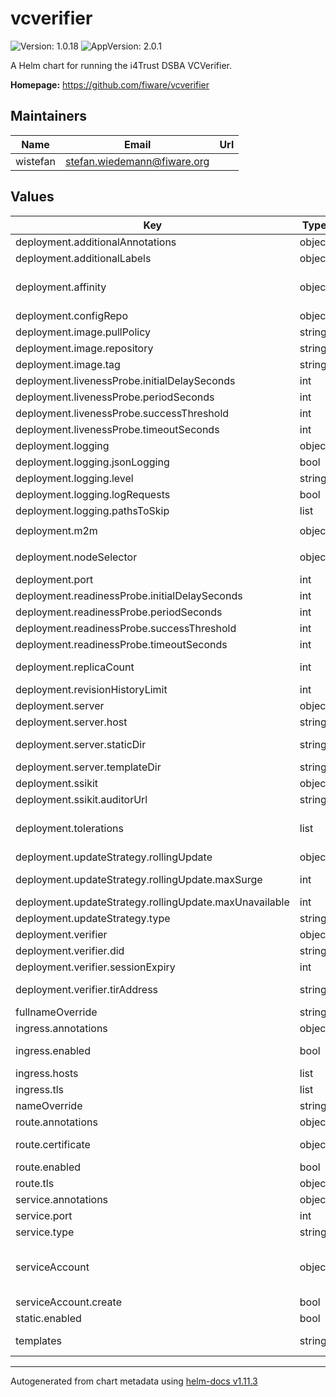 # vcverifier

![Version: 1.0.18](https://img.shields.io/badge/Version-1.0.18-informational?style=flat-square) ![AppVersion: 2.0.1](https://img.shields.io/badge/AppVersion-2.0.1-informational?style=flat-square)

A Helm chart for running the i4Trust DSBA VCVerifier.

**Homepage:** <https://github.com/fiware/vcverifier>

## Maintainers

| Name | Email | Url |
| ---- | ------ | --- |
| wistefan | <stefan.wiedemann@fiware.org> |  |

## Values

| Key | Type | Default | Description |
|-----|------|---------|-------------|
| deployment.additionalAnnotations | object | `{}` | additional annotations for the deployment, if required |
| deployment.additionalLabels | object | `{}` | additional labels for the deployment, if required |
| deployment.affinity | object | `{}` | affinity template ref: https://kubernetes.io/docs/concepts/configuration/assign-pod-node/#affinity-and-anti-affinity |
| deployment.configRepo | object | `{"configEndpoint":"http://credentials-config:8080/"}` | config repo configuration |
| deployment.image.pullPolicy | string | `"IfNotPresent"` | specification of the image pull policy |
| deployment.image.repository | string | `"quay.io/fiware/vcverifier"` | image name |
| deployment.image.tag | string | `"2.0.1"` | tag of the image to be used |
| deployment.livenessProbe.initialDelaySeconds | int | `3` |  |
| deployment.livenessProbe.periodSeconds | int | `10` |  |
| deployment.livenessProbe.successThreshold | int | `1` |  |
| deployment.livenessProbe.timeoutSeconds | int | `30` |  |
| deployment.logging | object | `{"jsonLogging":true,"level":"WARN","logRequests":true,"pathsToSkip":["/metrics","/health"]}` | logging configuration |
| deployment.logging.jsonLogging | bool | `true` | should the log be in structured json |
| deployment.logging.level | string | `"WARN"` | the log level, can be DEBUG, INFO, WARN, ERROR |
| deployment.logging.logRequests | bool | `true` | should requests be logged |
| deployment.logging.pathsToSkip | list | `["/metrics","/health"]` | list of paths to be excluded from the request logging |
| deployment.m2m | object | `{"authEnabled":false,"clientId":"tir-res","credentialPath":"/opt/credential/credential.json","keyPath":"/opt/did/secret/tls.key","verificationMethod":"did:example:key#1"}` | m2m related config |
| deployment.nodeSelector | object | `{}` | selector template ref: https://kubernetes.io/docs/user-guide/node-selection/ |
| deployment.port | int | `3000` | port to run the container at |
| deployment.readinessProbe.initialDelaySeconds | int | `4` |  |
| deployment.readinessProbe.periodSeconds | int | `10` |  |
| deployment.readinessProbe.successThreshold | int | `1` |  |
| deployment.readinessProbe.timeoutSeconds | int | `30` |  |
| deployment.replicaCount | int | `1` | initial number of target replications, can be different if autoscaling is enabled |
| deployment.revisionHistoryLimit | int | `3` | number of old replicas to be retained |
| deployment.server | object | `{"host":"my-verifier.org","staticDir":"views/static","templateDir":"views/"}` | configuration for server |
| deployment.server.host | string | `"my-verifier.org"` | host of the verifier |
| deployment.server.staticDir | string | `"views/static"` | directory to be used for static content, f.e. images referenced from the templates |
| deployment.server.templateDir | string | `"views/"` | directory to be used for retrieving the templates. |
| deployment.ssikit | object | `{"auditorUrl":"https://auditor.walt"}` | ssikit related configuration |
| deployment.ssikit.auditorUrl | string | `"https://auditor.walt"` | address of the auditor url |
| deployment.tolerations | list | `[]` | tolerations template ref: ref: https://kubernetes.io/docs/concepts/configuration/taint-and-toleration/ |
| deployment.updateStrategy.rollingUpdate | object | `{"maxSurge":1,"maxUnavailable":0}` | new pods will be added gradually |
| deployment.updateStrategy.rollingUpdate.maxSurge | int | `1` | number of pods that can be created above the desired amount while updating |
| deployment.updateStrategy.rollingUpdate.maxUnavailable | int | `0` | number of pods that can be unavailable while updating |
| deployment.updateStrategy.type | string | `"RollingUpdate"` | type of the update |
| deployment.verifier | object | `{"did":"did:key:myverifier","sessionExpiry":30,"tirAddress":"http://my-tir.org"}` | configuration required for the verifier functionality |
| deployment.verifier.did | string | `"did:key:myverifier"` | did to be used for the verifier |
| deployment.verifier.sessionExpiry | int | `30` | expiry of a login-session in seconds |
| deployment.verifier.tirAddress | string | `"http://my-tir.org"` | address of the trusted issuers registry to be used for verification |
| fullnameOverride | string | `""` |  |
| ingress.annotations | object | `{}` | annotations to be added to the ingress |
| ingress.enabled | bool | `false` | should there be an ingress to connect the verifier with the public internet |
| ingress.hosts | list | `[]` | all hosts to be provided |
| ingress.tls | list | `[]` | configure the ingress' tls |
| nameOverride | string | `""` |  |
| route.annotations | object | `{}` | annotations to be added to the route |
| route.certificate | object | `{}` | see: https://github.com/FIWARE-Ops/fiware-gitops/blob/master/doc/ROUTES.md |
| route.enabled | bool | `false` |  |
| route.tls | object | `{"termination":"edge"}` | tls configuration for the route |
| service.annotations | object | `{}` | additional annotations, if required |
| service.port | int | `3000` | port to be set for the internal service |
| service.type | string | `"ClusterIP"` | service type |
| serviceAccount | object | `{"create":false}` | if a specific service account should be used, it can be configured here ref: https://kubernetes.io/docs/tasks/configure-pod-container/configure-service-account/ |
| serviceAccount.create | bool | `false` | specifies if the account should be created |
| static.enabled | bool | `false` |  |
| templates | string | `nil` | if the style of the login-page should be altered, templates can be provided here. |

----------------------------------------------
Autogenerated from chart metadata using [helm-docs v1.11.3](https://github.com/norwoodj/helm-docs/releases/v1.11.3)
